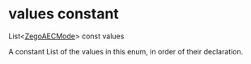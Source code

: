 


# values constant







List&lt;[ZegoAECMode](../../zego_uikit_prebuilt_live_audio_room/ZegoAECMode.md)> const values
  




<p>A constant List of the values in this enum, in order of their declaration.</p>










